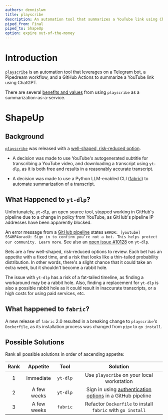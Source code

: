 ```yaml
---
authors: dennislwm
title: playscribe
description: An automation tool that summarizes a YouTube link using ChatGPT.
piped_from: Final
piped_to: ShapeUp
option: expire out-of-the-money
---
```


# Introduction

[`playscribe`](https://github.com/dennislwm/playscribe) is an automation tool that leverages on a Telegram bot, a Pipedream workflow, and a GitHub Actions to summarize a YouTube link using ChatGPT.

There are several [benefits and values](https://github.com/dennislwm/playscribe#21-benefits-and-values) from using `playscribe` as a summarization-as-a-service.

# ShapeUp

## Background

[`playscribe`](https://github.com/dennislwm/playscribe) was released with a [well-shaped, risk-reduced option](https://github.com/dennislwm/playradar/wiki/ShapeUp#well-shaped-risk-reduced-options).

* A decision was made to use YouTube's autogenerated subtitle for transcribing a YouTube video, and downloading a transcript using `yt-dlp`, as it is both free and results in a reasonably accurate transcript.

* A decision was made to use a Python LLM-enabled CLI ([fabric](https://github.com/danielmiessler/fabric)) to automate summarization of a transcript.

## What Happened to `yt-dlp`?

Unfortunately, `yt-dlp`, an open source tool, stopped working in GitHub's pipeline due to a change in policy from YouTube, as GitHub's pipeline IP addresses have been apparently blocked.

An error message from a [GitHub pipeline](https://github.com/dennislwm/playscribe/actions/runs/10508253536/job/29111740690) states `ERROR: [youtube] SS4HP4oraoU: Sign in to confirm you’re not a bot. This helps protect our community. Learn more`.
See also an [open issue #10128](https://github.com/yt-dlp/yt-dlp/issues/10128) on `yt-dlp`.

Bets are a few well-shaped, risk-reduced options to review. Each bet has an appetite with a fixed time, and a risk that looks like a thin-tailed probability distribution. In other words, there's a slight chance that it could take an extra week, but it shouldn't become a rabbit hole.

The issue with `yt-dlp` has a risk of a fat-tailed timeline, as finding a workaround may be a rabbit hole. Also, finding a replacement for `yt-dlp` is also a possible rabbit hole as it could result in inaccurate transcripts, or a high costs for using paid services, etc.

## What happened to `fabric`?

A new release of `fabric` 2.0 resulted in a breaking change to `playscribe`'s `Dockerfile`, as its installation process was changed from `pipx` to `go install`.

## Possible Solutions

Rank all possible solutions in order of ascending appetite:

| Rank |  Appetite   |   Tool   |                             Solution                             |
|:----:|:-----------:|:--------:|:----------------------------------------------------------------:|
|  1   |  Immediate  | `yt-dlp` |            Use `playscribe` on your local workstation            |
|  2   | A few weeks | `yt-dlp` | Sign in using [authentication options][s01] in a GitHub pipeline |
|  3   | A few weeks | `fabric` | Refactor `Dockerfile` to install `fabric` with `go install` |

[s01]: https://github.com/yt-dlp/yt-dlp#authentication-options